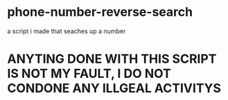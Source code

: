 # phone-number-reverse-search
a script i made that seaches up a number 
# ANYTING DONE WITH THIS SCRIPT IS NOT MY FAULT, I DO NOT CONDONE ANY ILLGEAL ACTIVITYS
